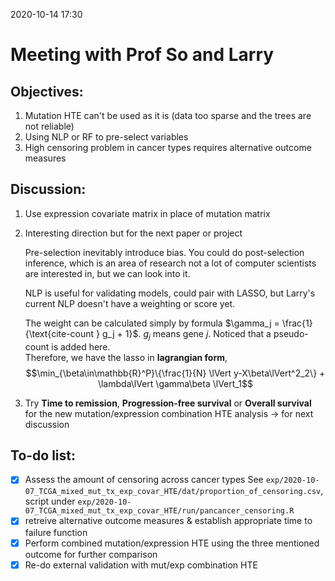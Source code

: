 2020-10-14 17:30

# Meeting with Prof So and Larry

## Objectives:
1. Mutation HTE can't be used as it is (data too sparse and the trees are not reliable)
2. Using NLP or RF to pre-select variables
3. High censoring problem in cancer types requires alternative outcome measures


## Discussion:
1. Use expression covariate matrix in place of mutation matrix
2. Interesting direction but for the next paper or project
   
   Pre-selection inevitably introduce bias. You could do post-selection inference, which is an area of research not a lot of computer scientists are interested in, but we can look into it.

   NLP is useful for validating models, could pair with LASSO, but Larry's current NLP doesn't have a weighting or score yet.

   The weight can be calculated simply by formula $\gamma_j = \frac{1}{\text{cite-count } g_j + 1}$. $g_j$ means gene $j$.
   Noticed that a pseudo-count is added here.  
   Therefore, we have the lasso in **lagrangian form**,  
   $$\min_{\beta\in\mathbb{R}^P}\{\frac{1}{N} \lVert y-X\beta\lVert^2_2\} + \lambda\lVert \gamma\beta \lVert_1$$

3. Try **Time to remission**, **Progression-free survival** or **Overall survival** for the new mutation/expression combination HTE analysis -> for next discussion



## To-do list:

- [x] Assess the amount of censoring across cancer types 
   See `exp/2020-10-07_TCGA_mixed_mut_tx_exp_covar_HTE/dat/proportion_of_censoring.csv`, script under `exp/2020-10-07_TCGA_mixed_mut_tx_exp_covar_HTE/run/pancancer_censoring.R`
- [x] retreive alternative outcome measures & establish appropriate time to failure function
- [x] Perform combined mutation/expression HTE using the three mentioned outcome for further comparison
- [x] Re-do external validation with mut/exp combination HTE
